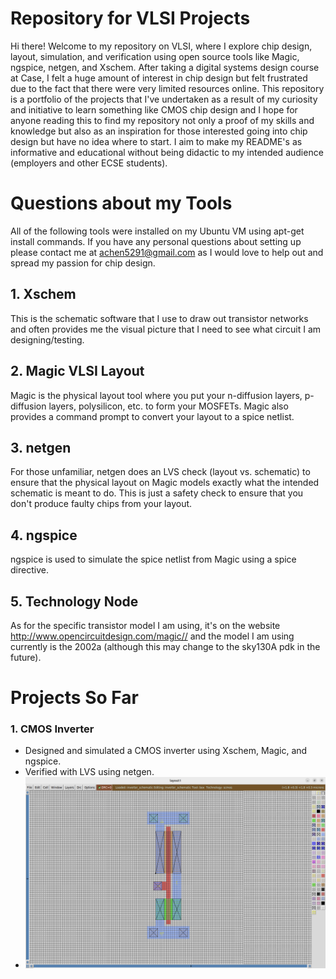 # Repository for VLSI Projects
Hi there! Welcome to my repository on VLSI, where I explore chip design, layout, simulation, and verification using open source tools like Magic, ngspice, netgen, and Xschem. After taking a digital systems design course at Case, I felt a huge amount of interest in chip design but felt frustrated due to the fact that there were very limited resources online. This repository is a portfolio of the projects that I've undertaken as a result of my curiosity and initiative to learn something like CMOS chip design and I hope for anyone reading this to find my repository not only a proof of my skills and knowledge but also as an inspiration for those interested going into chip design but have no idea where to start. I aim to make my README's as informative and educational without being didactic to my intended audience (employers and other ECSE students).

# Questions about my Tools
All of the following tools were installed on my Ubuntu VM using apt-get install commands. If you have any personal questions about setting up please contact me at achen5291@gmail.com as I would love to help out and spread my passion for chip design.

## 1. Xschem
This is the schematic software that I use to draw out transistor networks and often provides me the visual picture that I need to see what circuit I am designing/testing. 

## 2. Magic VLSI Layout
Magic is the physical layout tool where you put your n-diffusion layers, p-diffusion layers, polysilicon, etc. to form your MOSFETs. Magic also provides a command prompt to convert your layout to a spice netlist.

## 3. netgen
For those unfamiliar, netgen does an LVS check (layout vs. schematic) to ensure that the physical layout on Magic models exactly what the intended schematic is meant to do. This is just a safety check to ensure that you don't produce faulty chips from your layout.

## 4. ngspice
ngspice is used to simulate the spice netlist from Magic using a spice directive. 

## 5. Technology Node
As for the specific transistor model I am using, it's on the website <a>http://www.opencircuitdesign.com/magic//</a> and the model I am using currently is the 2002a (although this may change to the sky130A pdk in the future). 

# Projects So Far

### 1. CMOS Inverter
- Designed and simulated a CMOS inverter using Xschem, Magic, and ngspice.
- Verified with LVS using netgen.
- ![Inverter Layout](CMOSInverter/CMOSInverterLayout.png)

